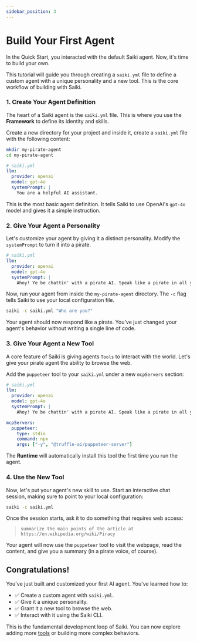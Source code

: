 ```yaml
---
sidebar_position: 3
---
```


# Build Your First Agent

In the Quick Start, you interacted with the default Saiki agent. Now, it's time to build your own.

This tutorial will guide you through creating a `saiki.yml` file to define a custom agent with a unique personality and a new tool. This is the core workflow of building with Saiki.

### 1. Create Your Agent Definition
The heart of a Saiki agent is the `saiki.yml` file. This is where you use the **Framework** to define its identity and skills.

Create a new directory for your project and inside it, create a `saiki.yml` file with the following content:
```bash
mkdir my-pirate-agent
cd my-pirate-agent
```

```yaml
# saiki.yml
llm:
  provider: openai
  model: gpt-4o
  systemPrompt: |
    You are a helpful AI assistant.
```
This is the most basic agent definition. It tells Saiki to use OpenAI's `gpt-4o` model and gives it a simple instruction.

### 2. Give Your Agent a Personality
Let's customize your agent by giving it a distinct personality. Modify the `systemPrompt` to turn it into a pirate.

```yaml
# saiki.yml
llm:
  provider: openai
  model: gpt-4o
  systemPrompt: |
    Ahoy! Ye be chattin' with a pirate AI. Speak like a pirate in all yer responses, savvy?
```
Now, run your agent from inside the `my-pirate-agent` directory. The `-c` flag tells Saiki to use your local configuration file.
```bash
saiki -c saiki.yml "Who are you?"
```
Your agent should now respond like a pirate. You've just changed your agent's behavior without writing a single line of code.

### 3. Give Your Agent a New Tool
A core feature of Saiki is giving agents `Tools` to interact with the world. Let's give your pirate agent the ability to browse the web.

Add the `puppeteer` tool to your `saiki.yml` under a new `mcpServers` section:
```yaml
# saiki.yml
llm:
  provider: openai
  model: gpt-4o
  systemPrompt: |
    Ahoy! Ye be chattin' with a pirate AI. Speak like a pirate in all yer responses, savvy?

mcpServers:
  puppeteer:
    type: stdio
    command: npx
    args: ["-y", "@truffle-ai/puppeteer-server"]
```
The **Runtime** will automatically install this tool the first time you run the agent.

### 4. Use the New Tool
Now, let's put your agent's new skill to use. Start an interactive chat session, making sure to point to your local configuration:
```bash
saiki -c saiki.yml
```
Once the session starts, ask it to do something that requires web access:
> `summarize the main points of the article at https://en.wikipedia.org/wiki/Piracy`

Your agent will now use the `puppeteer` tool to visit the webpage, read the content, and give you a summary (in a pirate voice, of course).

## Congratulations!
You've just built and customized your first AI agent. You've learned how to:
- ✅ Create a custom agent with `saiki.yml`.
- ✅ Give it a unique personality.
- ✅ Grant it a new tool to browse the web.
- ✅ Interact with it using the Saiki CLI.

This is the fundamental development loop of Saiki. You can now explore adding more [tools](../guides/integrations/overview.md) or building more complex behaviors.
